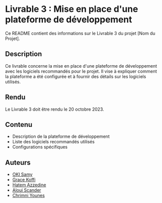 # Livrable 3 : Mise en place d'une plateforme de développement

Ce README contient des informations sur le Livrable 3 du projet [Nom du Projet].

## Description

Ce livrable concerne la mise en place d'une plateforme de développement avec les logiciels recommandés pour le projet. Il vise à expliquer comment la plateforme a été configurée et à fournir des détails sur les logiciels utilisés.

## Rendu

Le Livrable 3 doit être rendu le 20 octobre 2023.

## Contenu

- Description de la plateforme de développement
- Liste des logiciels recommandés utilisés
- Configurations spécifiques

## Auteurs

- [OKI Samy](https://github.com/Samy93000)
- [Grace Koffi](https://github.com/GraceKoffi)
- [Hatem Azzedine](https://github.com/azzedineh27)
- [Aloui Scander](https://github.com/a-scander)
- [Chrimni Younes](https://github.com/youneschrimni)

